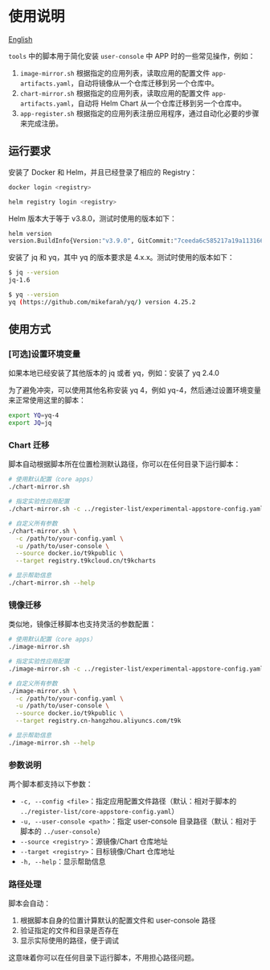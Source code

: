 # 使用说明

[English](./README.md)

`tools` 中的脚本用于简化安装 `user-console` 中 APP 时的一些常见操作，例如：

1. `image-mirror.sh` 根据指定的应用列表，读取应用的配置文件 `app-artifacts.yaml`，自动将镜像从一个仓库迁移到另一个仓库中。
1. `chart-mirror.sh` 根据指定的应用列表，读取应用的配置文件 `app-artifacts.yaml`，自动将 Helm Chart 从一个仓库迁移到另一个仓库中。
1. `app-register.sh` 根据指定的应用列表注册应用程序，通过自动化必要的步骤来完成注册。

## 运行要求

安装了 Docker 和 Helm，并且已经登录了相应的 Registry：

```bash
docker login <registry>
```

```bash
helm registry login <registry>
```

Helm 版本大于等于 v3.8.0，测试时使用的版本如下：

```bash
helm version
version.BuildInfo{Version:"v3.9.0", GitCommit:"7ceeda6c585217a19a1131663d8cd1f7d641b2a7", GitTreeState:"clean", GoVersion:"go1.17.5"}
```

安装了 jq 和 yq，其中 yq 的版本要求是 4.x.x。测试时使用的版本如下：

```bash
$ jq --version
jq-1.6

$ yq --version
yq (https://github.com/mikefarah/yq/) version 4.25.2
```

## 使用方式

### [可选]设置环境变量

如果本地已经安装了其他版本的 jq 或者 yq，例如：安装了 yq 2.4.0

为了避免冲突，可以使用其他名称安装 yq 4，例如 yq-4，然后通过设置环境变量来正常使用这里的脚本：

```bash
export YQ=yq-4
export JQ=jq
```

### Chart 迁移

脚本自动根据脚本所在位置检测默认路径，你可以在任何目录下运行脚本：

```bash
# 使用默认配置（core apps）
./chart-mirror.sh

# 指定实验性应用配置
./chart-mirror.sh -c ../register-list/experimental-appstore-config.yaml

# 自定义所有参数
./chart-mirror.sh \
  -c /path/to/your-config.yaml \
  -u /path/to/user-console \
  --source docker.io/t9kpublic \
  --target registry.t9kcloud.cn/t9kcharts

# 显示帮助信息
./chart-mirror.sh --help
```

### 镜像迁移

类似地，镜像迁移脚本也支持灵活的参数配置：

```bash
# 使用默认配置（core apps）
./image-mirror.sh

# 指定实验性应用配置
./image-mirror.sh -c ../register-list/experimental-appstore-config.yaml

# 自定义所有参数
./image-mirror.sh \
  -c /path/to/your-config.yaml \
  -u /path/to/user-console \
  --source docker.io/t9kpublic \
  --target registry.cn-hangzhou.aliyuncs.com/t9k

# 显示帮助信息
./image-mirror.sh --help
```

### 参数说明

两个脚本都支持以下参数：

- `-c, --config <file>`：指定应用配置文件路径（默认：相对于脚本的 `../register-list/core-appstore-config.yaml`）
- `-u, --user-console <path>`：指定 user-console 目录路径（默认：相对于脚本的 `../user-console`）
- `--source <registry>`：源镜像/Chart 仓库地址
- `--target <registry>`：目标镜像/Chart 仓库地址
- `-h, --help`：显示帮助信息

### 路径处理

脚本会自动：
1. 根据脚本自身的位置计算默认的配置文件和 user-console 路径
2. 验证指定的文件和目录是否存在
3. 显示实际使用的路径，便于调试

这意味着你可以在任何目录下运行脚本，不用担心路径问题。
